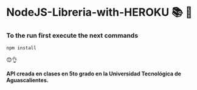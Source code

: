 # NodeJS-Libreria-with-HEROKU 📚 📖


### To the run first execute the next commands
`npm install`

😊👌

**API creada en clases en 5to grado en la Universidad Tecnológica de Aguascalientes.**
